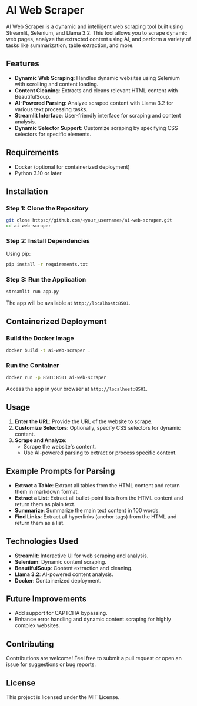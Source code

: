 # AI Web Scraper

AI Web Scraper is a dynamic and intelligent web scraping tool built using Streamlit, Selenium, and Llama 3.2. This tool allows you to scrape dynamic web pages, analyze the extracted content using AI, and perform a variety of tasks like summarization, table extraction, and more.

## Features
- **Dynamic Web Scraping**: Handles dynamic websites using Selenium with scrolling and content loading.
- **Content Cleaning**: Extracts and cleans relevant HTML content with BeautifulSoup.
- **AI-Powered Parsing**: Analyze scraped content with Llama 3.2 for various text processing tasks.
- **Streamlit Interface**: User-friendly interface for scraping and content analysis.
- **Dynamic Selector Support**: Customize scraping by specifying CSS selectors for specific elements.

## Requirements
- Docker (optional for containerized deployment)
- Python 3.10 or later

## Installation
### Step 1: Clone the Repository
```bash
git clone https://github.com/<your_username>/ai-web-scraper.git
cd ai-web-scraper
```

### Step 2: Install Dependencies
Using pip:
```bash
pip install -r requirements.txt
```

### Step 3: Run the Application
```bash
streamlit run app.py
```

The app will be available at `http://localhost:8501`.

## Containerized Deployment
### Build the Docker Image
```bash
docker build -t ai-web-scraper .
```

### Run the Container
```bash
docker run -p 8501:8501 ai-web-scraper
```

Access the app in your browser at `http://localhost:8501`.

## Usage
1. **Enter the URL**: Provide the URL of the website to scrape.
2. **Customize Selectors**: Optionally, specify CSS selectors for dynamic content.
3. **Scrape and Analyze**:
   - Scrape the website's content.
   - Use AI-powered parsing to extract or process specific content.

## Example Prompts for Parsing
- **Extract a Table**: Extract all tables from the HTML content and return them in markdown format.
- **Extract a List**: Extract all bullet-point lists from the HTML content and return them as plain text.
- **Summarize**: Summarize the main text content in 100 words.
- **Find Links**: Extract all hyperlinks (anchor tags) from the HTML and return them as a list.

## Technologies Used
- **Streamlit**: Interactive UI for web scraping and analysis.
- **Selenium**: Dynamic content scraping.
- **BeautifulSoup**: Content extraction and cleaning.
- **Llama 3.2**: AI-powered content analysis.
- **Docker**: Containerized deployment.

## Future Improvements
- Add support for CAPTCHA bypassing.
- Enhance error handling and dynamic content scraping for highly complex websites.

## Contributing
Contributions are welcome! Feel free to submit a pull request or open an issue for suggestions or bug reports.

## License
This project is licensed under the MIT License.
